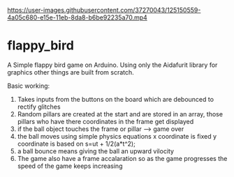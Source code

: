 

https://user-images.githubusercontent.com/37270043/125150559-4a05c680-e15e-11eb-8da8-b6be92235a70.mp4

# flappy_bird

A Simple flappy bird game on Arduino. Using only the Aidafurit library for graphics other things are built from scratch.

Basic working:
  1. Takes inputs from the buttons on the board which are debounced to rectify glitches
  2. Random pillars are created at the start and are stored in an array, those pillars who have there coordinates in the frame get displayed
  3. if the ball object touches the frame or pillar --> game over
  4. the ball moves using simple physics equations x coordinate is fixed y coordinate is based on s=ut + 1/2(a*t^2);
  5. a ball bounce means giving the ball an upward vilocity 
  6. The game also have a frame accalaration so as the game progresses the speed of the game keeps increasing
